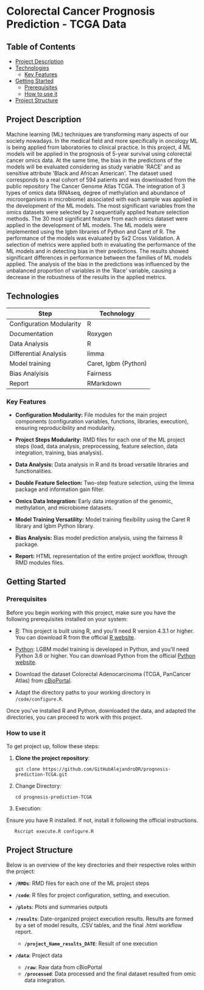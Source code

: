 # Colorectal Cancer Prognosis Prediction - TCGA Data

## Table of Contents

- [Project Description](#project-description)
- [Technologies](#technologies)
  - [Key Features](#key-features)
- [Getting Started](#getting-started)
  - [Prerequisites](#prerequisites)
  - [How to use it](#how-to-use-it)
- [Project Structure](#project-structure)




## Project Description

Machine learning (ML) techniques are transforming many aspects of our society nowadays. In the medical field and more specifically in oncology ML is being applied from laboratories to clinical practice. In this project, 4 ML models will be applied in the prognosis of 5-year survival using colorectal cancer omics data. At the same time, the bias in the predictions of the models will be evaluated considering as study variable 'RACE' and as sensitive attribute 'Black and African American'. The dataset used corresponds to a real cohort of 594 patients and was downloaded from the public repository The Cancer Genome Atlas TCGA. The integration of 3 types of omics data (RNAseq, degree of methylation and abundance of microorganisms in microbiome) associated with each sample was applied in the development of the ML models. The most significant variables from the omics datasets were selected by 2 sequentially applied feature selection methods. The 30 most significant feature from each omics dataset were applied in the development of ML models. The ML models were implemented using the lgbm libraries of Python and Caret of R. The performance of the models was evaluated by 5x2 Cross Validation. A selection of metrics were applied both in evaluating the performance of the ML models and in detecting bias in their predictions. The results showed significant differences in performance between the families of ML models applied. The analysis of the bias in the predictions was influenced by the unbalanced proportion of variables in the 'Race' variable, causing a decrease in the robustness of the results in the applied metrics.

## Technologies

| **Step** | **Technology** |
|---------|---------------|
| Configuration Modularity | R |
| Documentation | Roxygen|
| Data Analysis | R |
| Differential Analysis | limma |
| Model training | Caret, lgbm (Python) |
| Bias Analyisis | Fairness |
| Report | RMarkdown |

### Key Features

- **Configuration Modularity:** File modules for the main project components (configuration variables, functions, libraries, execution), ensuring reproducibility and modularity.

- **Project Steps Modularity:** RMD files for each one of the ML project steps (load, data analysis, preprocessing, feature selection, data integration, training, bias analysis).

- **Data Analysis:** Data analysis in R and its broad versatile libraries and functionalities.

- **Double Feature Selection:** Two-step feature selection, using the limma package and information gain filter.

- **Omics Data Integration:** Early data integration of the genomic, methylation, and microbiome datasets.

- **Model Training Versatility:** Model training flexibility using the Caret R library and lgbm Python library.

- **Bias Analysis:** Bias model prediction analysis, using the fairness R package.

- **Report:** HTML representation of the entire project workflow, through RMD modules files.


## Getting Started

<!--
![Template](docs/media/clinical-cancer-template_page-0001.jpg)

![Template](docs/mediaprueba_animated.gif)

<img src="docs/mediaprueba_animated.gif" width="300" alt="GitHub Logo">
 
-->

### Prerequisites

Before you begin working with this project, make sure you have the following prerequisites installed on your system:

- [R](https://cran.r-project.org/): This project is built using R, and you'll need R version 4.3.1 or higher. You can download R from the official [R website](https://cran.r-project.org/).

- [Python](https://www.python.org/downloads/): LGBM model training is developed in Python, and you'll need Python 3.6 or higher. You can download Python from the official [Python website](https://www.python.org/downloads/).

- Download the dataset Colorectal Adenocarcinoma (TCGA, PanCancer Atlas) from [cBioPortal](https://www.cbioportal.org/study/clinicalData?id=coadread_tcga_pan_can_atlas_2018).

- Adapt the directory paths to your working directory in `/code/configure.R`.

Once you've installed R and Python, downloaded the data, and adapted the directories, you can proceed to work with this project.

### How to use it

To get project up, follow these steps:

1. **Clone the project repository**:

   ```shell
   git clone https://github.com/GitHubAlejandroDR/prognosis-prediction-TCGA.git

2. Change Directory:

   ```shell
   cd prognosis-prediction-TCGA

3. Execution:

Ensure you have R installed. If not, install it following the official instructions.

```shell
   Rscript execute.R configure.R
```

## Project Structure

Below is an overview of the key directories and their respective roles within the project:

- **`/RMDs`**: RMD files for each one of the ML project steps

- **`/code`**: R files for project configuration, setting, and execution.

- **`/plots`**: Plots and summaries outputs

- **`/results`**: Date-organized project execution results. Results are formed by a set of model results, .CSV tables, and the final .html workflow report.
  
  - **`/project_Name_results_DATE`**: Result of one execution

- **`/data`**: Project data

  - **`/raw`**: Raw data from cBioPortal
  - **`/processed`**: Data processed and the final dataset resulted from omic data integration.

